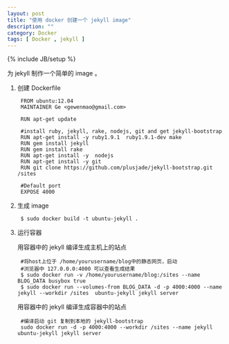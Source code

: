 ```yaml
---
layout: post
title: "使用 docker 创建一个 jekyll image"
description: ""
category: Docker
tags: [ Docker , jekyll ]
---
```

{% include JB/setup %}

为 jekyll 制作一个简单的 image 。

<!-- more -->

1. 创建 Dockerfile

		FROM ubuntu:12.04
		MAINTAINER Ge <gewenmao@gmail.com>

		RUN apt-get update

		#install ruby, jekyll, rake, nodejs, git and get jekyll-bootstrap 
		RUN apt-get install -y ruby1.9.1  ruby1.9.1-dev make
		RUN gem install jekyll
		RUN gem install rake
		RUN apt-get install -y  nodejs
		RUN apt-get install -y git
		RUN git clone https://github.com/plusjade/jekyll-bootstrap.git /sites

		#Default port
		EXPOSE 4000

2. 生成 image

		$ sudo docker build -t ubuntu-jekyll .
		
3. 运行容器

	用容器中的 jekyll 编译生成主机上的站点

		#将host上位于 /home/yourusername/blog中的静态网页，启动
		#浏览器中 127.0.0.0:4000 可以查看生成结果
		$ sudo docker run -v /home/yourusername/blog:/sites --name BLOG_DATA busybox true 
		$ sudo docker run --volumes-from BLOG_DATA -d -p 4000:4000 --name jekyll --workdir /sites  ubuntu-jekyll jekyll server  

	用容器中的 jekyll 编译生成容器中的站点
	
		#编译启动 git 复制到本地的 jekyll-bootstrap 
		sudo docker run -d -p 4000:4000 --workdir /sites --name jekyll ubuntu-jekyll jekyll server 


	